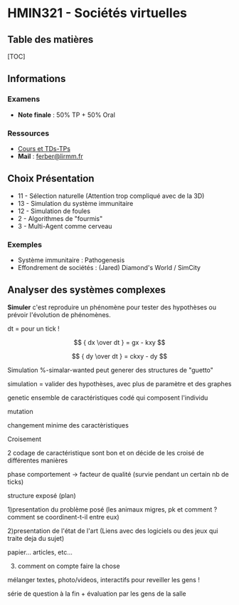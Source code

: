 # HMIN321 - Sociétés virtuelles

## Table des matières

[TOC]

## Informations

### Examens

- **Note finale** : 50% TP + 50% Oral

### Ressources

- [Cours et TDs-TPs](http://www.lirmm.fr/~ferber/societes_virtuelles/index.html)
- **Mail** : ferber@lirmm.fr

## Choix Présentation

- 11 - Sélection naturelle (Attention trop compliqué avec de la 3D)
- 13 - Simulation du système immunitaire
- 12 - Simulation de foules
- 2 - Algorithmes de "fourmis"
- 3 - Multi-Agent comme cerveau

### Exemples

- Système immunitaire : Pathogenesis
- Effondrement de sociétés : (Jared) Diamond's World / SimCity

## Analyser des systèmes complexes

**Simuler** c'est reproduire un phénomène pour tester des hypothèses ou prévoir l'évolution de phénomènes.

dt = pour un tick !


$$
{ dx \over dt } = gx - kxy
$$

$$
{ dy \over dt } = ckxy - dy
$$

Simulation %-simalar-wanted peut generer des structures de "guetto"

simulation = valider des hypothèses, avec plus de paramètre et des graphes

genetic ensemble de caractéristiques codé qui composent l'individu

mutation

changement minime des caractèristiques

Croisement

2 codage de caractéristique sont bon et on décide de les croisé de différentes manières

phase comportement -> facteur de qualité (survie pendant un certain nb de ticks)





structure exposé (plan)

1)presentation du problème posé (les animaux migres, pk et comment ? comment se coordinent-t-il entre eux)

2)presentation de l'état de l'art (Liens avec des logiciels ou des jeux qui traite deja du sujet)

papier... articles, etc...

3) comment on compte faire la chose



mélanger textes, photo/videos, interactifs pour reveiller les gens !

série de question à la fin + évaluation par les gens de la salle

